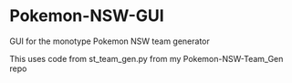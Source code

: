 # Pokemon-NSW-GUI
GUI for the monotype Pokemon NSW team generator

This uses code from st_team_gen.py from my Pokemon-NSW-Team_Gen repo
